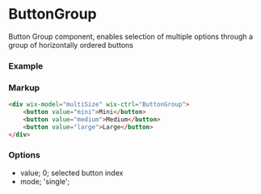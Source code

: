 # ButtonGroup

Button Group component, enables selection of multiple options through a group of horizontally ordered buttons

### Example

### Markup
```html
<div wix-model="multiSize" wix-ctrl="ButtonGroup">
	<button value="mini">Mini</button>
	<button value="medium">Medium</button>
	<button value="large">Large</button>
</div>
```

### Options

* value; 0; selected button index
* mode; 'single';